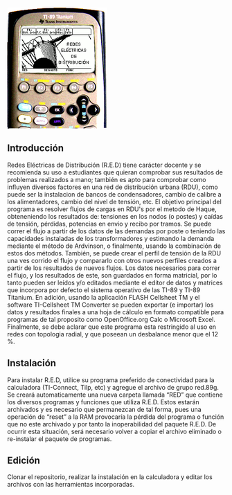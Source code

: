 ![App Image](https://raw.githubusercontent.com/lgg42/r.e.d/master/img/ti89red.gif)

## Introducción

Redes Eléctricas de Distribución (R.E.D) tiene carácter docente y se recomienda su uso a estudiantes que quieran comprobar sus resultados de problemas realizados a mano; también es apto para comprobar como influyen diversos factores en una red de distribución urbana (RDU), como puede ser la instalacion de bancos de condensadores, cambio de calibre a los alimentadores, cambio del nivel de tensión, etc. El objetivo principal del programa es resolver flujos de cargas en RDU's por el metodo de Haque, obteneniendo los resultados de: tensiones en los nodos (o postes) y caídas de tensión, pérdidas, potencias en envio y recibo por tramos. Se puede correr el flujo a partir de los datos de las demandas por poste o teniendo las capacidades instaladas de los transformadores y estimando la demanda mediante el método de Ardvinson, o finalmente, usando la combinación de estos dos métodos. 
También, se puede crear el perfil de tensión de la RDU una ves corrido el flujo y compararlo con otros nuevos perfiles creados a partir de los resultados de nuevos flujos. Los datos necesarios para correr el flujo, y los resultados de este, son guardados en forma matricial, por lo tanto pueden ser leídos y/o editados mediante el editor de datos y matrices que incorpora por defecto el sistema operativo de las TI-89 y TI-89 Titanium. En adición, usando la aplicación FLASH Cellsheet TM y el software TI-Cellsheet TM Converter se pueden exportar (e importar) los datos y  resultados finales a una hoja de cálculo en formato compatible para programas de tal proposito como OpenOffice.org Calc o Microsoft Excel. Finalmente, se debe aclarar que este programa esta restringido al uso en redes con topologia radial, y que poseean un desbalance menor que el 12 %.

## Instalación

Para instalar R.E.D, utilice su programa preferido de conectividad para la calculadora (TI-Connect, Tilp, etc) y agregue el archivo de grupo red.89g. Se creará automaticamente una nueva carpeta llamada “RED” que contiene los diversos programas y funciones que utiliza R.E.D. Estos estarán archivados y es necesario que permanezcan de tal forma, pues una operación de “reset” a la RAM provocaría la pérdida del programa o función que no este archivado y por tanto la inoperabilidad del paquete R.E.D. De ocurrir esta situación, será necesario volver a copiar el archivo eliminado o re-instalar el paquete de programas.

## Edición

Clonar el repositorio, realizar la instalación en la calculadora y editar los archivos con las herramientas incorporadas.
